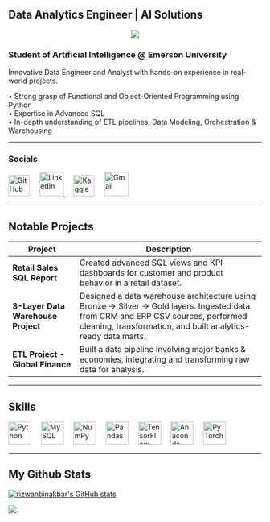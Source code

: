 ##  Data Analytics Engineer | AI Solutions

<!-- Typing SVG by DenverCoder1 - https://github.com/DenverCoder1/readme-typing-svg -->
<p align="center">
  <a href="https://github.com/rizwanbinakbar">
    <img src="https://readme-typing-svg.herokuapp.com?font=Fira+Code&weight=500&size=20&pause=1000&color=36BCF7&center=true&vCenter=true&width=700&height=50&lines=Data+%26+AI+Solutions;
      ">
  </a>
</p>


### Student of Artificial Intelligence @ Emerson University

Innovative Data Engineer and Analyst with hands-on experience in real-world projects.

• Strong grasp of Functional and Object-Oriented Programming using Python  
• Expertise in Advanced SQL  
• In-depth understanding of ETL pipelines, Data Modeling, Orchestration & Warehousing  

---

###  Socials

<p align="left">
  <a href="https://www.github.com/rizwanbinakbar" target="_blank" rel="noreferrer">
    <img src="https://raw.githubusercontent.com/danielcranney/readme-generator/main/public/icons/socials/github.svg" width="42" height="42" alt="GitHub" />
  </a>
  &nbsp;&nbsp;&nbsp;
  <a href="https://www.linkedin.com/in/rizwanbinakbar/" target="_blank" rel="noreferrer">
    <img src="https://img.icons8.com/?size=100&id=13930&format=png" width="48" height="48" alt="LinkedIn" />
  </a>
  &nbsp;&nbsp;&nbsp;
  <a href="https://www.kaggle.com/rizwanbinakbar" target="_blank" rel="noreferrer">
    <img src="https://img.icons8.com/?size=100&id=QrYhwpUzAcoy&format=png" width="42" height="42" alt="Kaggle" />
  </a>
  &nbsp;&nbsp;&nbsp;
  <a href="mailto:rizwanforbuissnes@gmail.com" target="_blank" rel="noreferrer">
    <img src="https://img.icons8.com/?size=100&id=P7UIlhbpWzZm&format=png" width="48" height="48" alt="Gmail" />
  </a>
</p>


---

##  Notable Projects

| Project | Description |
|--------|-------------|
| **Retail Sales SQL Report** | Created advanced SQL views and KPI dashboards for customer and product behavior in a retail dataset. |
| **3-Layer Data Warehouse Project** | Designed a data warehouse architecture using Bronze → Silver → Gold layers. Ingested data from CRM and ERP CSV sources, performed cleaning, transformation, and built analytics-ready data marts. |
| **ETL Project - Global Finance** | Built a data pipeline involving major banks & economies, integrating and transforming raw data for analysis. |

---

##  Skills

<p align="left">
  <img src="https://cdn.jsdelivr.net/gh/devicons/devicon/icons/python/python-original.svg" width="45" height="45" alt="Python" />
  &nbsp;&nbsp;&nbsp;
  <img src="https://cdn.jsdelivr.net/gh/devicons/devicon/icons/mysql/mysql-original.svg" width="45" height="45" alt="MySQL" />
  &nbsp;&nbsp;&nbsp;
  <img src="https://cdn.jsdelivr.net/gh/devicons/devicon/icons/numpy/numpy-original.svg" width="45" height="45" alt="NumPy" />
  &nbsp;&nbsp;&nbsp;
  <img src="https://cdn.jsdelivr.net/gh/devicons/devicon/icons/pandas/pandas-original.svg" width="45" height="45" alt="Pandas" />
  &nbsp;&nbsp;&nbsp;
  <img src="https://cdn.jsdelivr.net/gh/devicons/devicon/icons/tensorflow/tensorflow-original.svg" width="45" height="45" alt="TensorFlow" />
  &nbsp;&nbsp;&nbsp;
  <img src="https://cdn.jsdelivr.net/gh/devicons/devicon/icons/anaconda/anaconda-original.svg" width="45" height="45" alt="Anaconda" />
  &nbsp;&nbsp;&nbsp;
  <img src="https://cdn.jsdelivr.net/gh/devicons/devicon/icons/pytorch/pytorch-original.svg" width="45" height="45" alt="PyTorch" />
</p>


---
## My Github Stats

<a href="http://www.github.com/rizwanbinakbar"><img src="https://github-readme-stats.vercel.app/api?username=rizwanbinakbar&show_icons=true&hide=&count_private=true&title_color=0891b2&text_color=ffffff&icon_color=0891b2&bg_color=1c1917&hide_border=true&show_icons=true" alt="rizwanbinakbar's GitHub stats" /></a>

<a href="http://www.github.com/rizwanbinakbar"><img src="https://github-readme-streak-stats.herokuapp.com/?user=rizwanbinakbar&stroke=ffffff&background=1c1917&ring=0891b2&fire=0891b2&currStreakNum=ffffff&currStreakLabel=0891b2&sideNums=ffffff&sideLabels=ffffff&dates=ffffff&hide_border=true" /></a>
